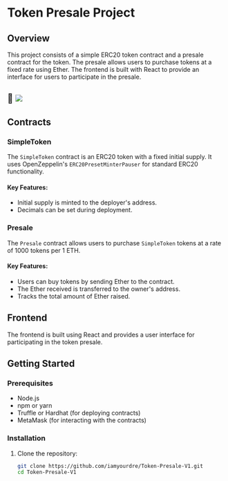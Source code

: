 # Token Presale Project

## Overview

This project consists of a simple ERC20 token contract and a presale contract for the token. The presale allows users to purchase tokens at a fixed rate using Ether. The frontend is built with React to provide an interface for users to participate in the presale.

## 🔗 [![](https://img.shields.io/badge/token_presale_v1-vercel_app-red)](https://token-presale-v1.vercel.app/)

## Contracts

### SimpleToken

The `SimpleToken` contract is an ERC20 token with a fixed initial supply. It uses OpenZeppelin's `ERC20PresetMinterPauser` for standard ERC20 functionality.

#### Key Features:
- Initial supply is minted to the deployer's address.
- Decimals can be set during deployment.

### Presale

The `Presale` contract allows users to purchase `SimpleToken` tokens at a rate of 1000 tokens per 1 ETH.

#### Key Features:
- Users can buy tokens by sending Ether to the contract.
- The Ether received is transferred to the owner's address.
- Tracks the total amount of Ether raised.

## Frontend

The frontend is built using React and provides a user interface for participating in the token presale.

## Getting Started

### Prerequisites

- Node.js
- npm or yarn
- Truffle or Hardhat (for deploying contracts)
- MetaMask (for interacting with the contracts)

### Installation

1. Clone the repository:
   ```bash
   git clone https://github.com/iamyourdre/Token-Presale-V1.git
   cd Token-Presale-V1
